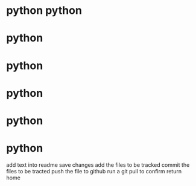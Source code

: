 # python  python
# python
# python
# python
# python
# python
add text into readme
save changes
add the files to be tracked
commit the files to be tracted
push the file to github
run a git pull to confirm
return home